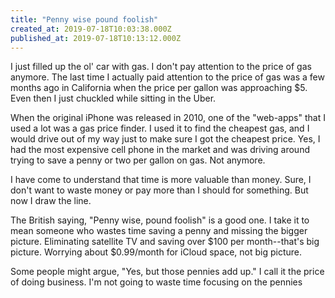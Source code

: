 ```yaml
---
title: "Penny wise pound foolish"
created_at: 2019-07-18T10:03:38.000Z
published_at: 2019-07-18T10:13:12.000Z
---
```

I just filled up the ol' car with gas. I don't pay attention to the price of gas anymore. The last time I actually paid attention to the price of gas was a few months ago in California when the price per gallon was approaching $5. Even then I just chuckled while sitting in the Uber.  

When the original iPhone was released in 2010, one of the "web-apps" that I used a lot was a gas price finder. I used it to find the cheapest gas, and I would drive out of my way just to make sure I got the cheapest price. Yes, I had the most expensive cell phone in the market and was driving around trying to save a penny or two per gallon on gas. Not anymore.

I have come to understand that time is more valuable than money. Sure, I don't want to waste money or pay more than I should for something. But now I draw the line.  

The British saying, "Penny wise, pound foolish" is a good one. I take it to mean someone who wastes time saving a penny and missing the bigger picture. Eliminating satellite TV and saving over $100 per month--that's big picture. Worrying about $0.99/month for iCloud space, not big picture.

Some people might argue, "Yes, but those pennies add up." I call it the price of doing business. I'm not going to waste time focusing on the pennies
